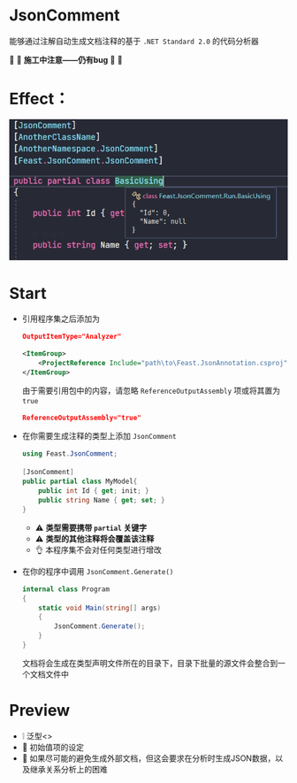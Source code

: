# JsonComment
能够通过注解自动生成文档注释的基于 `.NET Standard 2.0` 的代码分析器

:construction: :construction: **施工中注意——仍有bug** :construction: :construction:

# Effect：
![](/doc/Example.png)

# Start
+ 引用程序集之后添加为 
    ```json
    OutputItemType="Analyzer"
    ```
    ``` xml
    <ItemGroup>
        <ProjectReference Include="path\to\Feast.JsonAnnotation.csproj" OutputItemType="Analyzer" />
    </ItemGroup>
    ```
    由于需要引用包中的内容，请忽略 `ReferenceOutputAssembly` 项或将其置为 `true` 
    ``` json
    ReferenceOutputAssembly="true"
    ```
+ 在你需要生成注释的类型上添加 `JsonComment`
    ``` c#
    using Feast.JsonComment;

    [JsonComment]
    public partial class MyModel{
        public int Id { get; init; } 
        public string Name { get; set; } 
    } 
    ```
    + :warning: **类型需要携带 `partial` 关键字**
    + :warning: **类型的其他注释将会覆盖该注释**
    + :ok_hand: 本程序集不会对任何类型进行增改


+ 在你的程序中调用 `JsonComment.Generate()`
    ``` c#
    internal class Program
    {
        static void Main(string[] args)
        {
            JsonComment.Generate();
        }
    }
    ```
    文档将会生成在类型声明文件所在的目录下，目录下批量的源文件会整合到一个文档文件中


# Preview
+ :grey_exclamation: 泛型<>
+ :construction: 初始值项的设定
+ :construction: 如果尽可能的避免生成外部文档，但这会要求在分析时生成JSON数据，以及继承关系分析上的困难